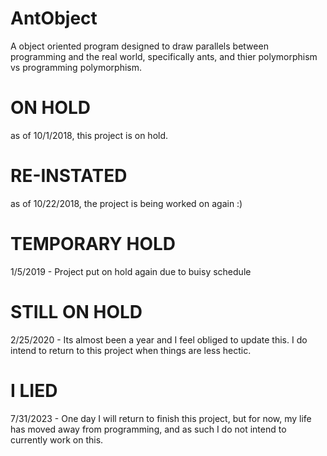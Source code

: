 # AntObject
A object oriented program designed to draw parallels between programming and the real world, specifically ants, and thier polymorphism vs programming polymorphism.

# ON HOLD 
as of 10/1/2018, this project is on hold.

# RE-INSTATED
as of 10/22/2018, the project is being worked on again :)

# TEMPORARY HOLD
1/5/2019 - Project put on hold again due to buisy schedule 

# STILL ON HOLD
2/25/2020 - Its almost been a year and I feel obliged to update this. I do intend to return to this project when things are less hectic.

# I LIED
7/31/2023 - One day I will return to finish this project, but for now, my life has moved away from programming, and as such I do not intend to currently work on this.
